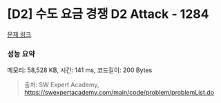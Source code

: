 # [D2] 수도 요금 경쟁 D2 Attack - 1284 

[문제 링크](https://swexpertacademy.com/main/code/problem/problemDetail.do?contestProbId=AV189xUaI8UCFAZN) 

### 성능 요약

메모리: 58,528 KB, 시간: 141 ms, 코드길이: 200 Bytes



> 출처: SW Expert Academy, https://swexpertacademy.com/main/code/problem/problemList.do